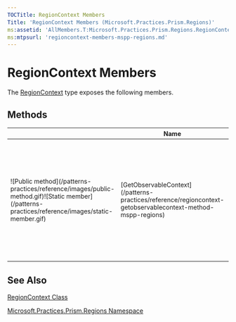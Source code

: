 ```yaml
---
TOCTitle: RegionContext Members
Title: 'RegionContext Members (Microsoft.Practices.Prism.Regions)'
ms:assetid: 'AllMembers.T:Microsoft.Practices.Prism.Regions.RegionContext'
ms:mtpsurl: 'regioncontext-members-mspp-regions.md'
---
```


# RegionContext Members

The [RegionContext](/patterns-practices/reference/regioncontext-class-mspp-regions) type exposes the following members.

## Methods


<table>
<thead>
<tr class="header">
<th> </th>
<th>Name</th>
<th>Description</th>
</tr>
</thead>
<tbody>
<tr class="odd">

<td>![Public method](/patterns-practices/reference/images/public-method.gif)![Static member](/patterns-practices/reference/images/static-member.gif)</td>
<td>[GetObservableContext](/patterns-practices/reference/regioncontext-getobservablecontext-method-mspp-regions)</td>

<td><div class="summary">
Returns an [ObservableObject&lt;T&gt;](/patterns-practices/reference/observableobject-t-class-mspp) wrapper around the RegionContext value. The RegionContext will be set on any views (dependency objects) that are inside the [Views](/patterns-practices/reference/iregion-views-property-mspp-regions) collection by the [BindRegionContextToDependencyObjectBehavior](/patterns-practices/reference/bindregioncontexttodependencyobjectbehavior-class-mspp-regions-behaviors) Behavior. The RegionContext will also be set to the control that hosts the Region, by the [SyncRegionContextWithHostBehavior](/patterns-practices/reference/syncregioncontextwithhostbehavior-class-mspp-regions-behaviors) Behavior. If the [ObservableObject&lt;T&gt;](/patterns-practices/reference/observableobject-t-class-mspp) wrapper does not already exist, an empty one will be created. This way, an observer can notify when the value is set for the first time.
</div></td>
</tr>
</tbody>
</table>

## See Also

[RegionContext Class](/patterns-practices/reference/regioncontext-class-mspp-regions)

[Microsoft.Practices.Prism.Regions Namespace](/patterns-practices/reference/mspp-regions-namespace)